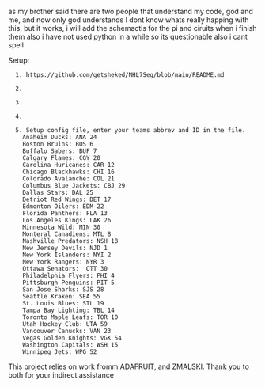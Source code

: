 as my brother said there are two people that understand my code, god and me, and now only god understands
I dont know whats really happing with this, but it works, i will add the schemactis for the pi and ciruits when i finish them 
also i have not used python in a while so its questionable 
also i cant spell


Setup: 
     
      1. https://github.com/getsheked/NHL7Seg/blob/main/README.md
     
      2. 
     
      3. 
    
      4. 
   
      5. Setup config file, enter your teams abbrev and ID in the file. 
        Anaheim Ducks: ANA 24
        Boston Bruins: BOS 6
        Buffalo Sabers: BUF 7
        Calgary Flames: CGY 20
        Carolina Huricanes: CAR 12
        Chicago Blackhawks: CHI 16
        Colorado Avalanche: COL 21
        Columbus Blue Jackets: CBJ 29
        Dallas Stars: DAL 25
        Detriot Red Wings: DET 17
        Edmonton Oilers: EDM 22
        Florida Panthers: FLA 13
        Los Angeles Kings: LAK 26
        Minnesota Wild: MIN 30
        Monteral Canadiens: MTL 8
        Nashville Predators: NSH 18
        New Jersey Devils: NJD 1
        New York Islanders: NYI 2
        New York Rangers: NYR 3
        Ottawa Senators:  OTT 30
        Philadelphia Flyers: PHI 4
        Pittsburgh Penguins: PIT 5
        San Jose Sharks: SJS 28
        Seattle Kraken: SEA 55
        St. Louis Blues: STL 19
        Tampa Bay Lighting: TBL 14
        Toronto Maple Leafs: TOR 10
        Utah Hockey Club: UTA 59
        Vancouver Canucks: VAN 23
        Vegas Golden Knights: VGK 54
        Washington Capitals: WSH 15
        Winnipeg Jets: WPG 52
        


This project relies on work fromm ADAFRUIT, and ZMALSKI. Thank you to both for your indirect assistance

